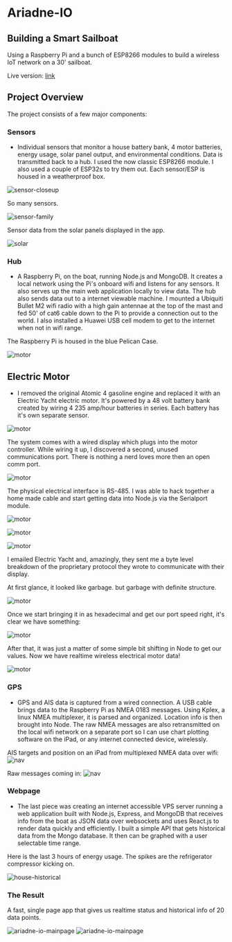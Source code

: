 # Ariadne-IO

## Building a Smart Sailboat

Using a Raspberry Pi and a bunch of ESP8266 modules to build a wireless IoT network on a 30' sailboat.

Live version: [link](http://www.rednightsky.com "www.rednightsky.com")


## Project Overview

The project consists of a few major components:

### Sensors
* Individual sensors that monitor a house battery bank, 4 motor batteries, energy usage, solar panel output, and environmental conditions. Data is transmitted back to a hub. I used the now classic ESP8266 module. I also used a couple of ESP32s to try them out. Each sensor/ESP is housed in a weatherproof box.

![sensor-closeup](/public/images/ariadne-closeup.jpeg)

So many sensors.

![sensor-family](/public/images/ariadne-sensor-fam.jpeg)

Sensor data from the solar panels displayed in the app.

![solar](/public/images/ari-solar.jpeg)


### Hub

* A Raspberry Pi, on the boat, running Node.js and MongoDB. It creates a local network using the Pi's onboard wifi and listens for any sensors. It also serves up the main web application locally to view data. The hub also sends data out to a internet viewable machine. I mounted a Ubiquiti Bullet M2 wifi radio with a high gain antennae at the top of the mast and fed 50' of cat6 cable down to the Pi to provide a connection out to the world. I also installed a Huawei USB cell modem to get to the internet when not in wifi range.     

The Raspberry Pi is housed in the blue Pelican Case.

![motor](/public/images/IMG_0015.jpeg)

## Electric Motor

* I removed the original Atomic 4 gasoline engine and replaced it with an Electric Yacht electric motor. It's powered by a 48 volt battery bank created by wiring 4 235 amp/hour batteries in series. Each battery has it's own separate sensor.

![motor](/public/images/ariadne-batts.jpeg)


The system comes with a wired display which plugs into the motor controller. While wiring it up, I discovered a second, unused communications port. There is nothing a nerd loves more then an open comm port.

![motor](/public/images/IMG_0026.jpeg)

The physical electrical interface is RS-485. I was able to hack together a home made cable and start getting data into Node.js via the Serialport module.

![motor](/public/images/IMG_0029.jpeg)

![motor](/public/images/IMG_0030.jpeg)

![motor](/public/images/IMG_0034.jpeg)

 I emailed Electric Yacht and, amazingly, they sent me a byte level breakdown of the proprietary protocol they wrote to communicate with their display.

At first glance, it looked like garbage. but garbage with definite structure.

![motor](/public/images/rsserial.jpg)

Once we start bringing it in as hexadecimal and get our port speed right, it's clear we have something:

![motor](/public/images/rshex.jpg)

After that, it was just a matter of some simple bit shifting in Node to get our values. Now we have realtime wireless electrical motor data!

![motor](/public/images/ari-motor.jpeg)

### GPS

* GPS and AIS data is captured from a wired connection. A USB cable brings data to the Raspberry Pi as NMEA 0183 messages. Using Kplex, a linux NMEA multiplexer, it is parsed and organized. Location info is then brought into Node. The raw NMEA messages are also retransmitted on the local wifi network on a separate port so I can use chart plotting software on the iPad, or any internet connected device, wirelessly.   

AIS targets and position on an iPad from multiplexed NMEA data over wifi:
![nav](/public/images/image1.PNG)

Raw messages coming in:
![nav](/public/images/image2.PNG)


### Webpage

* The last piece was creating an internet accessible VPS server running a web application built with Node.js, Express, and MongoDB that receives info from the boat as JSON data over websockets and uses React.js to render data quickly and efficiently. I built a simple API that gets historical data from the Mongo database. It then can be graphed with a user selectable time range.

Here is the last 3 hours of energy usage. The spikes are the refrigerator compressor kicking on.

![house-historical](/public/images/ari-house-history.jpeg)

### The Result

A fast, single page app that gives us realtime status and historical info of 20 data points.

![ariadne-io-mainpage](/public/images/ari-main-1.jpeg)
![ariadne-io-mainpage](/public/images/ari-main-2.jpeg)

